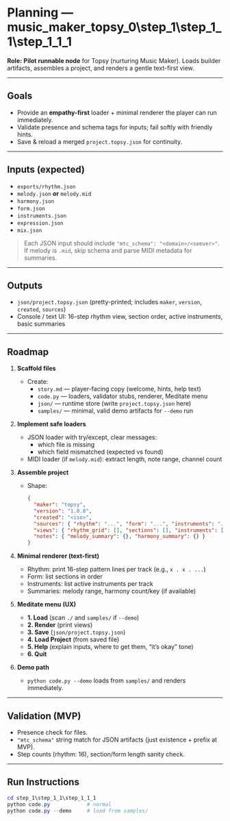 # Planning — music_maker_topsy_0\step_1\step_1_1\step_1_1_1

**Role:** **Pilot runnable node** for Topsy (nurturing Music Maker).
Loads builder artifacts, assembles a project, and renders a gentle text-first view.

---

## Goals

- Provide an **empathy-first** loader + minimal renderer the player can run immediately.
- Validate presence and schema tags for inputs; fail softly with friendly hints.
- Save & reload a merged `project.topsy.json` for continuity.

---

## Inputs (expected)

- `exports/rhythm.json`
- `melody.json` **or** `melody.mid`
- `harmony.json`
- `form.json`
- `instruments.json`
- `expression.json`
- `mix.json`

> Each JSON input should include `"mtc_schema": "<domain>/<semver>"`.
> If melody is `.mid`, skip schema and parse MIDI metadata for summaries.

---

## Outputs

- `json/project.topsy.json` (pretty-printed; includes `maker`, `version`, `created`, `sources`)
- Console / text UI: 16-step rhythm view, section order, active instruments, basic summaries

---

## Roadmap

1. **Scaffold files**
   - Create:
     - `story.md` — player-facing copy (welcome, hints, help text)
     - `code.py` — loaders, validator stubs, renderer, Meditate menu
     - `json/` — runtime store (write `project.topsy.json` here)
     - `samples/` — minimal, valid demo artifacts for `--demo` run

2. **Implement safe loaders**
   - JSON loader with try/except, clear messages:
     - which file is missing
     - which field mismatched (expected vs found)
   - MIDI loader (if `melody.mid`): extract length, note range, channel count

3. **Assemble project**
   - Shape:
     ```json
     {
       "maker": "topsy",
       "version": "1.0.0",
       "created": "<iso>",
       "sources": { "rhythm": "...", "form": "...", "instruments": "..." },
       "views": { "rhythm_grid": [], "sections": [], "instruments": [] },
       "notes": { "melody_summary": {}, "harmony_summary": {} }
     }
     ```

4. **Minimal renderer (text-first)**
   - Rhythm: print 16-step pattern lines per track (e.g., `x . x . ...`)
   - Form: list sections in order
   - Instruments: list active instruments per track
   - Summaries: melody range, harmony count/key (if available)

5. **Meditate menu (UX)**
   - **1. Load** (scan `./` and `samples/` if `--demo`)
   - **2. Render** (print views)
   - **3. Save** (`json/project.topsy.json`)
   - **4. Load Project** (from saved file)
   - **5. Help** (explain inputs, where to get them, “it’s okay” tone)
   - **6. Quit**

6. **Demo path**
   - `python code.py --demo` loads from `samples/` and renders immediately.

---

## Validation (MVP)

- Presence check for files.
- `"mtc_schema"` string match for JSON artifacts (just existence + prefix at MVP).
- Step counts (rhythm: 16), section/form length sanity check.

---

## Run Instructions

```powershell
cd step_1\step_1_1\step_1_1_1
python code.py            # normal
python code.py --demo     # load from samples/
